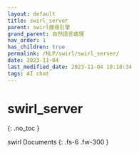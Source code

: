 ```yaml
---
layout: default
title: swirl_server
parent: swirl搜尋引擎
grand_parent: 自然語言處理
nav_order: 1
has_children: true
permalink: /NLP/swirl/swirl_server/
date: 2023-11-04
last_modified_date: 2023-11-04 10:18:34
tags: AI chat
---
```


# swirl_server
{: .no_toc }

swirl Documents
{: .fs-6 .fw-300 }
